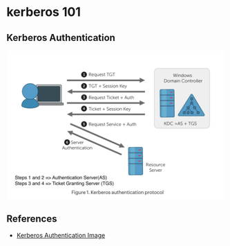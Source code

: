 # kerberos 101

## Kerberos Authentication

![](../.gitbook/assets/kerberos-authentication.png)

## References

* [Kerberos Authentication Image](https://www.manageengine.com/products/active-directory-audit/kb/windows-security-log-event-id-4768.html)